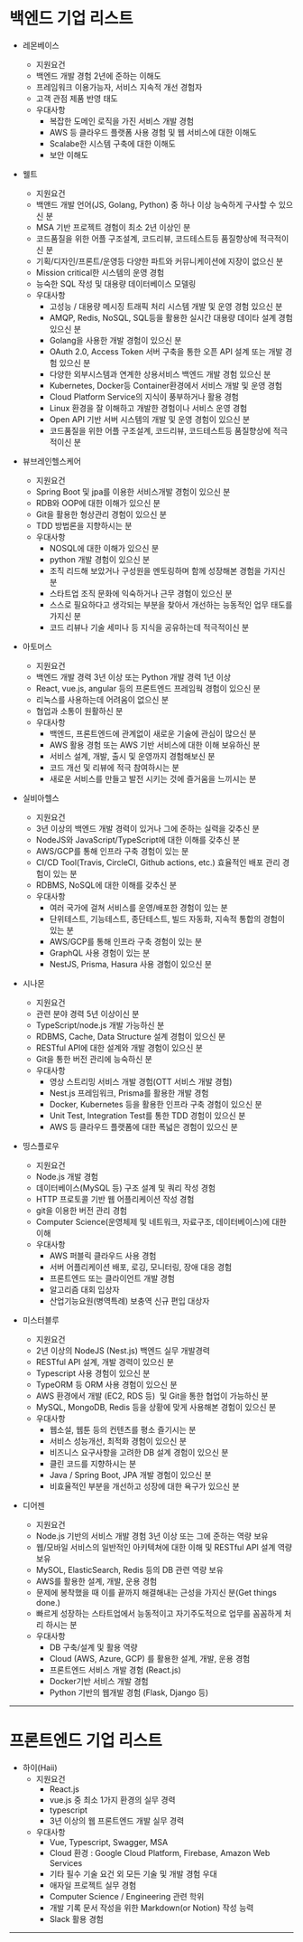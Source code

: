# 백엔드 기업 리스트
  * 레몬베이스
    *  지원요건
      * 백엔드 개발 경험 2년에 준하는 이해도
      * 프레임워크 이용가능자, 서비스 지속적 개선 경험자
      * 고객 관점 제품 반영 태도
    * 우대사항
      * 복잡한 도메인 로직을 가진 서비스 개발 경험
      * AWS 등 클라우드 플랫폼 사용 경험 및 웹 서비스에 대한 이해도
      * Scalabe한 시스템 구축에 대한 이해도
      * 보안 이해도

  * 웰트
    *  지원요건
      * 백앤드 개발 언어(JS, Golang, Python) 중 하나 이상 능숙하게 구사할 수 있으신 분
      * MSA 기반 프로젝트 경험이 최소 2년 이상인 분
      * 코드품질을 위한 어플 구조설계, 코드리뷰, 코드테스트등 품질향상에 적극적이신 분
      * 기획/디자인/프론트/운영등 다양한 파트와 커뮤니케이션에 지장이 없으신 분
      * Mission critical한 시스템의 운영 경험
      * 능숙한 SQL 작성 및 대용량 데이터베이스 모델링
    * 우대사항
      * 고성능 / 대용량 메시징 트래픽 처리 시스템 개발 및 운영 경험 있으신 분
      * AMQP, Redis, NoSQL, SQL등을 활용한 실시간 대용량 데이타 설계 경험 있으신 분
      * Golang을 사용한 개발 경험이 있으신 분
      * OAuth 2.0, Access Token 서버 구축을 통한 오픈 API 설계 또는 개발 경험 있으신 분
      * 다양한 외부시스템과 연계한 상용서비스 백엔드 개발 경험 있으신 분
      * Kubernetes, Docker등 Container환경에서 서비스 개발 및 운영 경험
      * Cloud Platform Service의 지식이 풍부하거나 활용 경험
      * Linux 환경을 잘 이해하고 개발한 경험이나 서비스 운영 경험
      * Open API 기반 서버 시스템의 개발 및 운영 경험이 있으신 분
      * 코드품질을 위한 어플 구조설계, 코드리뷰, 코드테스트등 품질향상에 적극적이신 분

  * 뷰브레인헬스케어
    *  지원요건
      * Spring Boot 및 jpa를 이용한 서비스개발 경험이 있으신 분
      * RDB와 OOP에 대한 이해가 있으신 분
      * Git을 활용한 형상관리 경험이 있으신 분
      * TDD 방법론을 지향하시는 분
    * 우대사항
      * NOSQL에 대한 이해가 있으신 분
      * python 개발 경험이 있으신 분
      * 조직 리드해 보았거나 구성원을 멘토링하며 함께 성장해본 경험을 가지신 분
      * 스타트업 조직 문화에 익숙하거나 근무 경험이 있으신 분
      * 스스로 필요하다고 생각되는 부분을 찾아서 개선하는 능동적인 업무 태도를 가지신 분
      * 코드 리뷰나 기술 세미나 등 지식을 공유하는데 적극적이신 분

  * 아토머스
    *  지원요건
      * 백엔드 개발 경력 3년 이상 또는 Python 개발 경력 1년 이상
      * React, vue.js, angular 등의 프론트엔드 프레임웍 경험이 있으신 분
      * 리눅스를 사용하는데 어려움이 없으신 분
      * 협업과 소통이 원활하신 분
    * 우대사항
      * 백엔드, 프론트엔드에 관계없이 새로운 기술에 관심이 많으신 분
      * AWS 활용 경험 또는 AWS 기반 서비스에 대한 이해 보유하신 분
      * 서비스 설계, 개발, 출시 및 운영까지 경험해보신 분
      * 코드 개선 및 리뷰에 적극 참여하시는 분
      * 새로운 서비스를 만들고 발전 시키는 것에 즐거움을 느끼시는 분

  * 실비아헬스
    *  지원요건
      * 3년 이상의 백엔드 개발 경력이 있거나 그에 준하는 실력을 갖추신 분
      * NodeJS와 JavaScript/TypeScript에 대한 이해를 갖추신 분
      * AWS/GCP를 통해 인프라 구축 경험이 있는 분
      * CI/CD Tool(Travis, CircleCI, Github actions, etc.) 효율적인 배포 관리 경험이 있는 분
      * RDBMS, NoSQL에 대한 이해를 갖추신 분
    * 우대사항
      * 여러 국가에 걸쳐 서비스를 운영/배포한 경험이 있는 분
      * 단위테스트, 기능테스트, 종단테스트, 빌드 자동화, 지속적 통합의 경험이 있는 분
      * AWS/GCP를 통해 인프라 구축 경험이 있는 분
      * GraphQL 사용 경험이 있는 분
      * NestJS, Prisma, Hasura 사용 경험이 있으신 분

  * 시나몬
    *  지원요건
      * 관련 분야 경력 5년 이상이신 분
      * TypeScript/node.js 개발 가능하신 분
      * RDBMS, Cache, Data Structure 설계 경험이 있으신 분
      * RESTful API에 대한 설계와 개발 경험이 있으신 분
      * Git을 통한 버전 관리에 능숙하신 분
    * 우대사항
      * 영상 스트리밍 서비스 개발 경험(OTT 서비스 개발 경험)
      * Nest.js 프레임워크, Prisma를 활용한 개발 경험
      * Docker, Kubernetes 등을 활용한 인프라 구축 경험이 있으신 분
      * Unit Test, Integration Test를 통한 TDD 경험이 있으신 분
      * AWS 등 클라우드 플랫폼에 대한 폭넓은 경험이 있으신 분

  * 띵스플로우
    *  지원요건
      * Node.js 개발 경험
      * 데이터베이스(MySQL 등) 구조 설계 및 쿼리 작성 경험
      * HTTP 프로토콜 기반 웹 어플리케이션 작성 경험
      * git을 이용한 버전 관리 경험
      * Computer Science(운영체제 및 네트워크, 자료구조, 데이터베이스)에 대한 이해
    * 우대사항
      * AWS 퍼블릭 클라우드 사용 경험
      * 서버 어플리케이션 배포, 로깅, 모니터링, 장애 대응 경험
      * 프론트엔드 또는 클라이언트 개발 경험
      * 알고리즘 대회 입상자
      * 산업기능요원(병역특례) 보충역 신규 편입 대상자

  * 미스터블루
    *  지원요건
      * 2년 이상의 NodeJS (Nest.js) 백엔드 실무 개발경력
      * RESTful API 설계, 개발 경력이 있으신 분
      * Typescript 사용 경험이 있으신 분
      * TypeORM 등 ORM 사용 경험이 있으신 분
      * AWS 환경에서 개발 (EC2, RDS 등)  및 Git을 통한 협업이 가능하신 분
      * MySQL, MongoDB, Redis 등을 상황에 맞게 사용해본 경험이 있으신 분
    * 우대사항
      * 웹소설, 웹툰 등의 컨텐츠를 평소 즐기시는 분
      * 서비스 성능개선, 최적화 경험이 있으신 분
      * 비즈니스 요구사항을 고려한 DB 설계 경험이 있으신 분
      * 클린 코드를 지향하시는 분
      * Java / Spring Boot, JPA 개발 경험이 있으신 분
      * 비효율적인 부분을 개선하고 성장에 대한 욕구가 있으신 분

  * 디어젠
    *  지원요건
      * Node.js 기반의 서비스 개발 경험 3년 이상 또는 그에 준하는 역량 보유
      * 웹/모바일 서비스의 일반적인 아키텍쳐에 대한 이해 및 RESTful API 설계 역량 보유
      * MySOL, ElasticSearch, Redis 등의 DB 관련 역량 보유
      * AWS를 활용한 설계, 개발, 운용 경험
      * 문제에 봉착했을 때 이를 끝까지 해결해내는 근성을 가지신 분(Get things done.)
      * 빠르게 성장하는 스타트업에서 능동적이고 자기주도적으로 업무를 꼼꼼하게 처리 하시는 분
    * 우대사항
      * DB 구축/설계 및 활용 역량
      * Cloud (AWS, Azure, GCP) 를 활용한 설계, 개발, 운용 경험
      * 프론트엔드 서비스 개발 경험 (React.js)
      * Docker기반 서비스 개발 경험
      * Python 기반의 웹개발 경험 (Flask, Django 등)

---
  
# 프론트엔드 기업 리스트
  * 하이(Haii)
    * 지원요건
      * React.js
      * vue.js 중 최소 1가지 환경의 실무 경력
      * typescript
      * 3년 이상의 웹 프론트엔드 개발 실무 경력
    * 우대사항
      * Vue, Typescript, Swagger, MSA
      * Cloud 환경 : Google Cloud Platform, Firebase, Amazon Web Services
      * 기타 필수 기술 요건 외 모든 기술 및 개발 경험 우대
      * 애자일 프로젝트 실무 경험
      * Computer Science / Engineering 관련 학위
      * 개발 기록 문서 작성을 위한 Markdown(or Notion) 작성 능력
      * Slack 활용 경험

  ---    